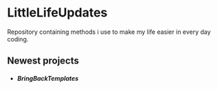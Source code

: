 # LittleLifeUpdates
 Repository containing methods i use to make my life easier in every day coding.

## Newest projects
 * ##### BringBackTemplates